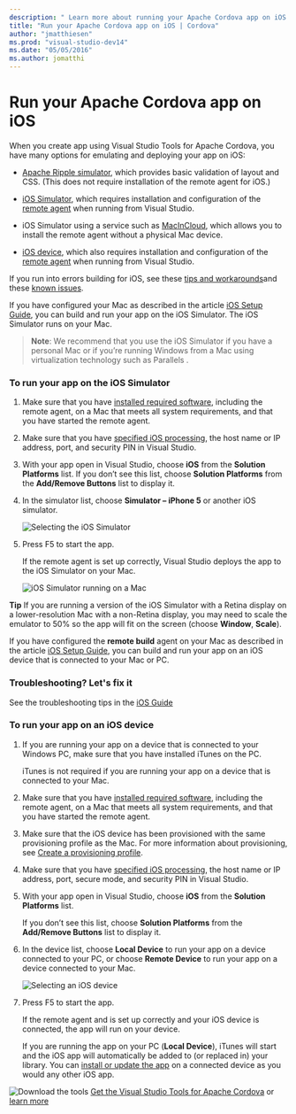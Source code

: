 ```yaml
--- 
description: " Learn more about running your Apache Cordova app on iOS."
title: "Run your Apache Cordova app on iOS | Cordova"
author: "jmatthiesen"
ms.prod: "visual-studio-dev14"
ms.date: "05/05/2016"
ms.author: jomatthi
--- 
```



# Run your Apache Cordova app on iOS

When you create app using Visual Studio Tools for Apache Cordova, you have many options for emulating and deploying your app on iOS:

*   [Apache Ripple simulator](run-app-ripple-simulator.md), which provides basic validation of layout and CSS. (This does not require installation of the remote agent for iOS.)

*   [iOS Simulator](#iOSSimulator), which requires installation and configuration of the [remote agent](../first-steps/ios-guide.md) when running from Visual Studio.

*   iOS Simulator using a service such as [MacInCloud](../tips-workarounds/host-a-mac-in-the-cloud.md), which allows you to install the remote agent without a physical Mac device.

*   [iOS device](#iOSDevice)</span>, which also requires installation and configuration of the [remote agent](../first-steps/ios-guide.md) when running from Visual Studio.

If you run into errors building for iOS, see these [tips and workarounds](../tips-workarounds/general-tips.md)and these [known issues](../known-issues/known-issues-ios.md).

If you have configured your Mac as described in the article [iOS Setup Guide](../first-steps/ios-guide.md), you can build and run your app on the iOS Simulator. The iOS Simulator runs on your Mac.

>**Note**: We recommend that you use the iOS Simulator if you have a personal Mac or if you’re running Windows from a Mac using virtualization technology such as Parallels .

### To run your app on the iOS Simulator <a name="iOSSimulator"></a>

1.   Make sure that you have [installed required software](../first-steps/ios-guide.md#install), including the remote agent, on a Mac that meets all system requirements, and that you have started the remote agent.

2.   Make sure that you have [specified iOS processing](../first-steps/ios-guide.md#getInfo), the host name or IP address, port, and security PIN in Visual Studio.

3.  With your app open in Visual Studio, choose **iOS** from the **Solution Platforms** list. If you don’t see this list, choose **Solution Platforms** from the **Add/Remove Buttons** list to display it.

4.  In the simulator list, choose **Simulator – iPhone 5** or another iOS simulator.

    ![Selecting the iOS Simulator](media/run-app-ios/run-ios-simulator-select.png)

5.  Press F5 to start the app.

    If the remote agent is set up correctly, Visual Studio deploys the app to the iOS Simulator on your Mac.

    ![iOS Simulator running on a Mac](media/run-app-ios/run-ios-simulator.png)

**Tip** If you are running a version of the iOS Simulator with a Retina display on a lower-resolution Mac with a non-Retina display, you may need to scale the emulator to 50% so the app will fit on the screen (choose **Window**, **Scale**).

If you have configured the **remote build** agent on your Mac as described in the article [iOS Setup Guide](../first-steps/ios-guide.md), you can build and run your app on an iOS device that is connected to your Mac or PC.

### Troubleshooting? Let's fix it

See the troubleshooting tips in the [iOS Guide](../first-steps/ios-guide.md)

### To run your app on an iOS device <a name="iOSDevice"></a>

1.  If you are running your app on a device that is connected to your Windows PC, make sure that you have installed iTunes on the PC.

	iTunes is not required if you are running your app on a device that is connected to your Mac.

2. Make sure that you have [installed required software](../first-steps/ios-guide.md#install), including the remote agent, on a Mac that meets all system requirements, and that you have started the remote agent.

3.  Make sure that the iOS device has been provisioned with the same provisioning profile as the Mac. For more information about provisioning, see [Create a provisioning profile](../first-steps/ios-guide.md#create-a-provisioning-profile).

4.  Make sure that you have [specified iOS processing](../first-steps/ios-guide.md#getInfo), the host name or IP address, port, secure mode, and security PIN in Visual Studio.

5.  With your app open in Visual Studio, choose **iOS** from the **Solution Platforms** list.

    If you don’t see this list, choose **Solution Platforms** from the **Add/Remove Buttons** list to display it.

6.  In the device list, choose **Local Device** to run your app on a device connected to your PC, or choose **Remote Device** to run your app on a device connected to your Mac.

    ![Selecting an iOS device](media/run-app-ios/run-ios-device-select.png)

7.  Press F5 to start the app.

    If the remote agent and is set up correctly and your iOS device is connected, the app will run on your device.

    If you are running the app on your PC (**Local Device**), iTunes will start and the iOS app will automatically be added to (or replaced in) your library. You can [install or update the app](http://support.apple.com/kb/PH12315) on a connected device as you would any other iOS app.

![Download the tools](media/run-app-ios/run-ios-download-link.png) [Get the Visual Studio Tools for Apache Cordova](https://aka.ms/mchm38) or [learn more](https://visualstudio.microsoft.com/vs/features/cordova/)
